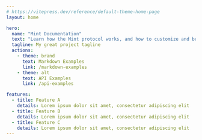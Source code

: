 ```yaml
---
# https://vitepress.dev/reference/default-theme-home-page
layout: home

hero:
  name: "Mint Documentation"
  text: "Learn how the Mint protocol works, and how to customize and build your own apps on it"
  tagline: My great project tagline
  actions:
    - theme: brand
      text: Markdown Examples
      link: /markdown-examples
    - theme: alt
      text: API Examples
      link: /api-examples

features:
  - title: Feature A
    details: Lorem ipsum dolor sit amet, consectetur adipiscing elit
  - title: Feature B
    details: Lorem ipsum dolor sit amet, consectetur adipiscing elit
  - title: Feature C
    details: Lorem ipsum dolor sit amet, consectetur adipiscing elit
---
```


